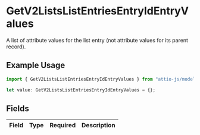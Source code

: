 # GetV2ListsListEntriesEntryIdEntryValues

A list of attribute values for the list entry (not attribute values for its parent record).

## Example Usage

```typescript
import { GetV2ListsListEntriesEntryIdEntryValues } from "attio-js/models/operations/getv2listslistentriesentryid.js";

let value: GetV2ListsListEntriesEntryIdEntryValues = {};
```

## Fields

| Field       | Type        | Required    | Description |
| ----------- | ----------- | ----------- | ----------- |